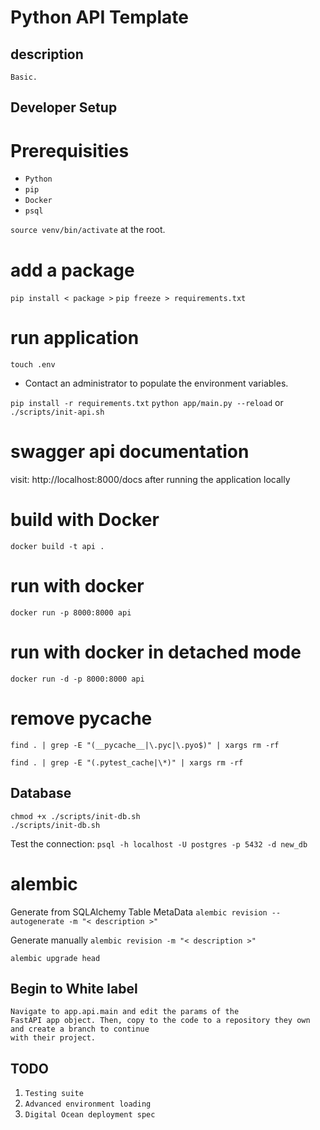 # Python API Template
## description
```
Basic.
```

## Developer Setup
# Prerequisities
- `Python`
- `pip`
- `Docker`
- `psql`

`source venv/bin/activate` at the root.

# add a package
`pip install < package >`
`pip freeze > requirements.txt`
 
# run application
`touch .env`

- Contact an administrator to populate the environment variables.

`pip install -r requirements.txt`
`python app/main.py --reload` or `./scripts/init-api.sh`

# swagger api documentation
visit: http://localhost:8000/docs after running the application locally

# build with Docker
`docker build -t api .`

# run with docker
`docker run -p 8000:8000 api`

# run with docker in detached mode
`docker run -d -p 8000:8000 api`

# remove pycache
```
find . | grep -E "(__pycache__|\.pyc|\.pyo$)" | xargs rm -rf
```
```
find . | grep -E "(.pytest_cache|\*)" | xargs rm -rf
```
## Database
```
chmod +x ./scripts/init-db.sh
./scripts/init-db.sh
```
Test the connection:
`psql -h localhost -U postgres -p 5432 -d new_db`

# alembic
Generate from SQLAlchemy Table MetaData
`alembic revision --autogenerate -m "< description >"`

Generate manually
`alembic revision -m "< description >"`

`alembic upgrade head`

## Begin to White label
```
Navigate to app.api.main and edit the params of the
FastAPI app object. Then, copy to the code to a repository they own and create a branch to continue
with their project.
```

## TODO
1. `Testing suite`
2. `Advanced environment loading`
3. `Digital Ocean deployment spec`
